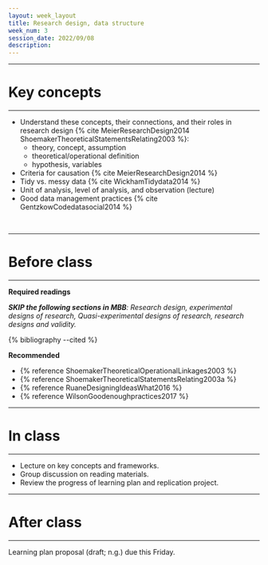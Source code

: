 ```yaml
---
layout: week_layout
title: Research design, data structure
week_num: 3
session_date: 2022/09/08
description:
---
```


---
# Key concepts
---

- Understand these concepts, their connections, and their roles in research design {% cite MeierResearchDesign2014 ShoemakerTheoreticalStatementsRelating2003 %}:
	- theory, concept, assumption
	- theoretical/operational definition
	- hypothesis, variables
- Criteria for causation {% cite MeierResearchDesign2014 %}
- Tidy vs. messy data {% cite WickhamTidydata2014 %}
- Unit of analysis, level of analysis, and observation (lecture)
- Good data management practices {% cite GentzkowCodedatasocial2014 %}

<br>

---
# Before class
---

**Required readings**

_**SKIP the following sections in MBB**: Research design, experimental designs of research, Quasi-experimental designs of research, research designs and validity._

{% bibliography --cited %}

**Recommended**

- {% reference ShoemakerTheoreticalOperationalLinkages2003 %}
- {% reference ShoemakerTheoreticalStatementsRelating2003a %}
- {% reference RuaneDesigningIdeasWhat2016 %}
- {% reference WilsonGoodenoughpractices2017 %}

---
# In class
---

- Lecture on key concepts and frameworks.
- Group discussion on reading materials.
- Review the progress of learning plan and replication project.

---
# After class
---

Learning plan proposal (draft; n.g.) due this Friday.